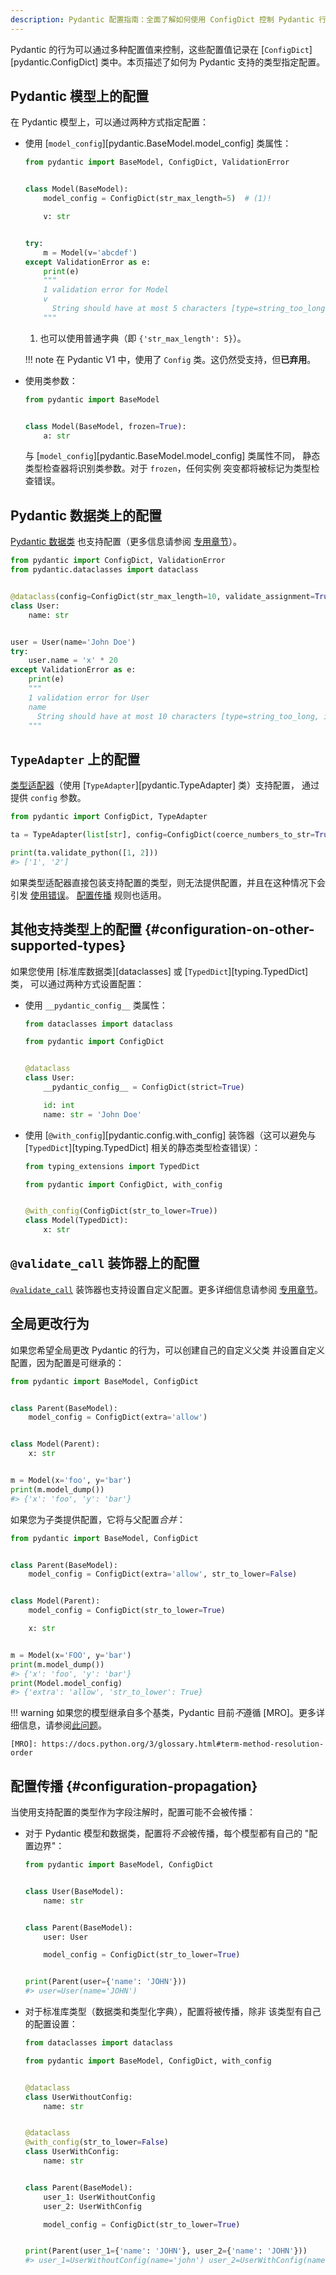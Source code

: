 ```yaml
---
description: Pydantic 配置指南：全面了解如何使用 ConfigDict 控制 Pydantic 行为。详细介绍了在 Pydantic 模型、数据类、TypeAdapter 和其他支持类型上设置配置的方法，包括 model_config 类属性、类参数、配置继承和配置传播规则。掌握 Pydantic 配置技巧，提升数据验证和类型检查的灵活性。
---
```


Pydantic 的行为可以通过多种配置值来控制，这些配置值记录在 [`ConfigDict`][pydantic.ConfigDict] 类中。本页描述了如何为 Pydantic 支持的类型指定配置。

## Pydantic 模型上的配置

在 Pydantic 模型上，可以通过两种方式指定配置：

* 使用 [`model_config`][pydantic.BaseModel.model_config] 类属性：

    ```python
    from pydantic import BaseModel, ConfigDict, ValidationError


    class Model(BaseModel):
        model_config = ConfigDict(str_max_length=5)  # (1)!

        v: str


    try:
        m = Model(v='abcdef')
    except ValidationError as e:
        print(e)
        """
        1 validation error for Model
        v
          String should have at most 5 characters [type=string_too_long, input_value='abcdef', input_type=str]
        """
    ```

    1. 也可以使用普通字典（即 `{'str_max_length': 5}`）。

    !!! note
        在 Pydantic V1 中，使用了 `Config` 类。这仍然受支持，但**已弃用**。

* 使用类参数：

    ```python
    from pydantic import BaseModel


    class Model(BaseModel, frozen=True):
        a: str
    ```

  与 [`model_config`][pydantic.BaseModel.model_config] 类属性不同，
  静态类型检查器将识别类参数。对于 `frozen`，任何实例
  突变都将被标记为类型检查错误。

## Pydantic 数据类上的配置

[Pydantic 数据类](./dataclasses.md) 也支持配置（更多信息请参阅
[专用章节](./dataclasses.md#dataclass-config)）。

```python
from pydantic import ConfigDict, ValidationError
from pydantic.dataclasses import dataclass


@dataclass(config=ConfigDict(str_max_length=10, validate_assignment=True))
class User:
    name: str


user = User(name='John Doe')
try:
    user.name = 'x' * 20
except ValidationError as e:
    print(e)
    """
    1 validation error for User
    name
      String should have at most 10 characters [type=string_too_long, input_value='xxxxxxxxxxxxxxxxxxxx', input_type=str]
    """
```

## `TypeAdapter` 上的配置

[类型适配器](./type_adapter.md)（使用 [`TypeAdapter`][pydantic.TypeAdapter] 类）支持配置，
通过提供 `config` 参数。

```python
from pydantic import ConfigDict, TypeAdapter

ta = TypeAdapter(list[str], config=ConfigDict(coerce_numbers_to_str=True))

print(ta.validate_python([1, 2]))
#> ['1', '2']
```

如果类型适配器直接包装支持配置的类型，则无法提供配置，并且在这种情况下会引发
[使用错误](../errors/usage_errors.md)。
[配置传播](#configuration-propagation) 规则也适用。

## 其他支持类型上的配置 {#configuration-on-other-supported-types}

如果您使用 [标准库数据类][dataclasses] 或 [`TypedDict`][typing.TypedDict] 类，
可以通过两种方式设置配置：

* 使用 `__pydantic_config__` 类属性：

    ```python
    from dataclasses import dataclass

    from pydantic import ConfigDict


    @dataclass
    class User:
        __pydantic_config__ = ConfigDict(strict=True)

        id: int
        name: str = 'John Doe'
    ```

* 使用 [`@with_config`][pydantic.config.with_config] 装饰器（这可以避免与
  [`TypedDict`][typing.TypedDict] 相关的静态类型检查错误）：

    ```python
    from typing_extensions import TypedDict

    from pydantic import ConfigDict, with_config


    @with_config(ConfigDict(str_to_lower=True))
    class Model(TypedDict):
        x: str
    ```

## `@validate_call` 装饰器上的配置

[`@validate_call`](./validation_decorator.md) 装饰器也支持设置自定义配置。更多详细信息请参阅
[专用章节](./validation_decorator.md#custom-configuration)。

## 全局更改行为

如果您希望全局更改 Pydantic 的行为，可以创建自己的自定义父类
并设置自定义配置，因为配置是可继承的：

```python
from pydantic import BaseModel, ConfigDict


class Parent(BaseModel):
    model_config = ConfigDict(extra='allow')


class Model(Parent):
    x: str


m = Model(x='foo', y='bar')
print(m.model_dump())
#> {'x': 'foo', 'y': 'bar'}
```

如果您为子类提供配置，它将与父配置*合并*：

```python
from pydantic import BaseModel, ConfigDict


class Parent(BaseModel):
    model_config = ConfigDict(extra='allow', str_to_lower=False)


class Model(Parent):
    model_config = ConfigDict(str_to_lower=True)

    x: str


m = Model(x='FOO', y='bar')
print(m.model_dump())
#> {'x': 'foo', 'y': 'bar'}
print(Model.model_config)
#> {'extra': 'allow', 'str_to_lower': True}
```

!!! warning
    如果您的模型继承自多个基类，Pydantic 目前*不*遵循
    [MRO]。更多详细信息，请参阅[此问题](https://github.com/pydantic/pydantic/issues/9992)。

    [MRO]: https://docs.python.org/3/glossary.html#term-method-resolution-order

## 配置传播 {#configuration-propagation}

当使用支持配置的类型作为字段注解时，配置可能不会被传播：

* 对于 Pydantic 模型和数据类，配置将*不会*被传播，每个模型都有自己的
  "配置边界"：

    ```python
    from pydantic import BaseModel, ConfigDict


    class User(BaseModel):
        name: str


    class Parent(BaseModel):
        user: User

        model_config = ConfigDict(str_to_lower=True)


    print(Parent(user={'name': 'JOHN'}))
    #> user=User(name='JOHN')
    ```

* 对于标准库类型（数据类和类型化字典），配置将被传播，除非
  该类型有自己的配置设置：

    ```python
    from dataclasses import dataclass

    from pydantic import BaseModel, ConfigDict, with_config


    @dataclass
    class UserWithoutConfig:
        name: str


    @dataclass
    @with_config(str_to_lower=False)
    class UserWithConfig:
        name: str


    class Parent(BaseModel):
        user_1: UserWithoutConfig
        user_2: UserWithConfig

        model_config = ConfigDict(str_to_lower=True)


    print(Parent(user_1={'name': 'JOHN'}, user_2={'name': 'JOHN'}))
    #> user_1=UserWithoutConfig(name='john') user_2=UserWithConfig(name='JOHN')
    ```